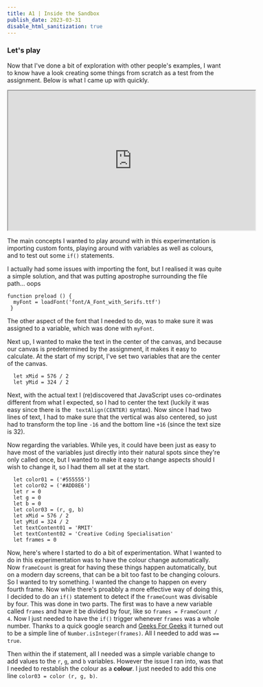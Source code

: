 ```yaml
---
title: A1 | Inside the Sandbox
publish_date: 2023-03-31
disable_html_sanitization: true
---
```


### Let's play

Now that I've done a bit of exploration with other people's examples, I want to know have a look creating some things from scratch as a test from the assignment. Below is what I came up with quickly.

<iframe width = "576" height = "324" src="https://editor.p5js.org/DJam98/full/aQmgNAM_h"></iframe>

The main concepts I wanted to play around with in this experimentation is importing custom fonts, playing around with variables as well as colours, and to test out some `if()` statements.

I actually had some issues with importing the font, but I realised it was quite a simple solution, and that was putting apostrophe surrounding the file path... oops
```
function preload () {
  myFont = loadFont('font/A_Font_with_Serifs.ttf')
 }
 ```
The other aspect of the font that I needed to do, was to make sure it was assigned to a variable, which was done with `myFont`.

Next up, I wanted to make the text in the center of the canvas, and because our canvas is predetermined by the assignment, it makes it easy to calculate. At the start of my script, I've set two variables that are the center of the canvas.
```
  let xMid = 576 / 2
  let yMid = 324 / 2
```
Next, with the actual text I (re)discovered that JavaScript uses co-ordinates different from what I expected, so I had to center the text (luckily it was easy since there is the ` textAlign(CENTER)` syntax). Now since I had two lines of text, I had to make sure that the vertical was also centered, so just had to transform the top line `-16` and the bottom line `+16` (since the text size is 32).

Now regarding the variables. While yes, it could have been just as easy to have most of the variables just directly into their natural spots since they're only called once, but I wanted to make it easy to change aspects should I wish to change it, so I had them all set at the start.
```
  let color01 = ('#555555')
  let color02 = ('#ADD8E6')
  let r = 0
  let g = 0
  let b = 0
  let color03 = (r, g, b)
  let xMid = 576 / 2
  let yMid = 324 / 2
  let textContent01 = 'RMIT'
  let textContent02 = 'Creative Coding Specialisation'
  let frames = 0
```

Now, here's where I started to do a bit of experimentation. What I wanted to do in this experimentation was to have the colour change automatically. Now `frameCount` is great for having these things happen automatically, but on a modern day screens, that can be a bit too fast to be changing colours. So I wanted to try something. I wanted the change to happen on every fourth frame. Now while there's proabbly a more effective way of doing this, I decided to do an `if()` statement to detect if the `frameCount` was divisable by four. This was done in two parts. The first was to have a new variable called `frames` and have it be divided by four, like so `frames = FrameCount / 4`. Now I just needed to have the `if()` trigger whenever `frames` was a whole number. Thanks to a quick google search and [Geeks For Geeks](https://www.geeksforgeeks.org/javascript-number-isinteger-function/) it turned out to be a simple line of `Number.isInteger(frames)`. All I needed to add was `== true`.

Then within the if statement, all I needed was a simple variable change to add values to the `r`, `g`, and `b` variables. However the issue I ran into, was that I needed to restablish the colour as a **colour**. I just needed to add this one line `color03 = color (r, g, b)`.